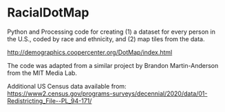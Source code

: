 RacialDotMap
============

Python and Processing code for creating (1) a dataset for every person in the U.S., coded by race and ethnicity, and (2) map tiles from the data.

http://demographics.coopercenter.org/DotMap/index.html

The code was adapted from a similar project by Brandon Martin-Anderson from the MIT Media Lab.

Additional US Census data available from: https://www2.census.gov/programs-surveys/decennial/2020/data/01-Redistricting_File--PL_94-171/
